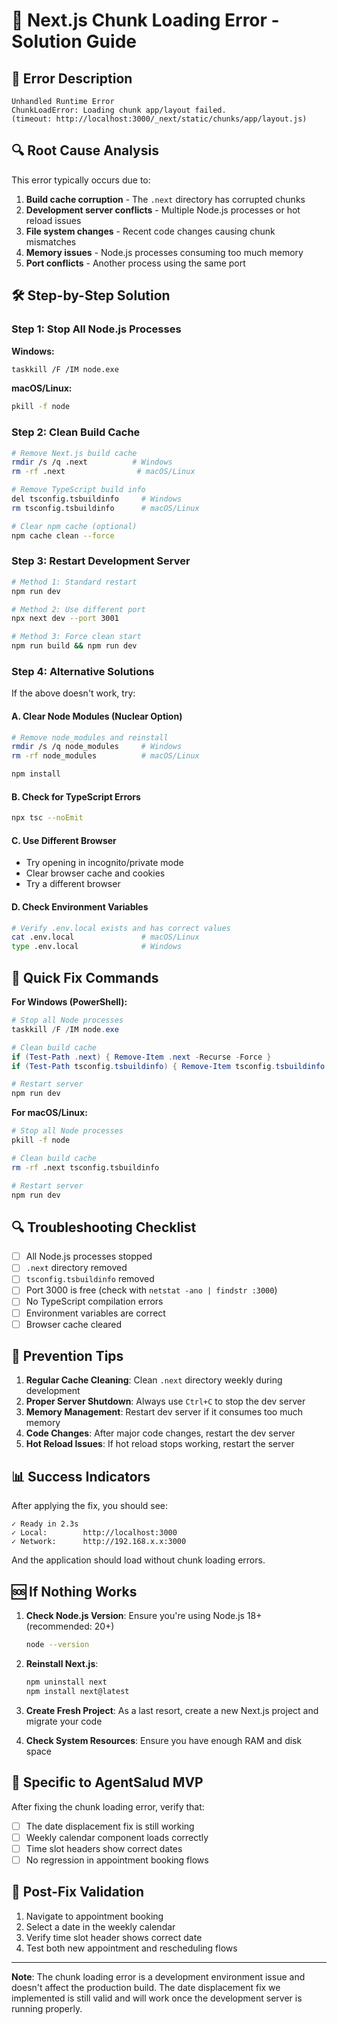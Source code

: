 # 🔧 Next.js Chunk Loading Error - Solution Guide

## 🚨 **Error Description**

```
Unhandled Runtime Error
ChunkLoadError: Loading chunk app/layout failed.
(timeout: http://localhost:3000/_next/static/chunks/app/layout.js)
```

## 🔍 **Root Cause Analysis**

This error typically occurs due to:

1. **Build cache corruption** - The `.next` directory has corrupted chunks
2. **Development server conflicts** - Multiple Node.js processes or hot reload issues
3. **File system changes** - Recent code changes causing chunk mismatches
4. **Memory issues** - Node.js processes consuming too much memory
5. **Port conflicts** - Another process using the same port

## 🛠️ **Step-by-Step Solution**

### **Step 1: Stop All Node.js Processes**

**Windows:**
```bash
taskkill /F /IM node.exe
```

**macOS/Linux:**
```bash
pkill -f node
```

### **Step 2: Clean Build Cache**

```bash
# Remove Next.js build cache
rmdir /s /q .next          # Windows
rm -rf .next                # macOS/Linux

# Remove TypeScript build info
del tsconfig.tsbuildinfo     # Windows
rm tsconfig.tsbuildinfo      # macOS/Linux

# Clear npm cache (optional)
npm cache clean --force
```

### **Step 3: Restart Development Server**

```bash
# Method 1: Standard restart
npm run dev

# Method 2: Use different port
npx next dev --port 3001

# Method 3: Force clean start
npm run build && npm run dev
```

### **Step 4: Alternative Solutions**

If the above doesn't work, try:

#### **A. Clear Node Modules (Nuclear Option)**
```bash
# Remove node_modules and reinstall
rmdir /s /q node_modules     # Windows
rm -rf node_modules          # macOS/Linux

npm install
```

#### **B. Check for TypeScript Errors**
```bash
npx tsc --noEmit
```

#### **C. Use Different Browser**
- Try opening in incognito/private mode
- Clear browser cache and cookies
- Try a different browser

#### **D. Check Environment Variables**
```bash
# Verify .env.local exists and has correct values
cat .env.local               # macOS/Linux
type .env.local              # Windows
```

## 🎯 **Quick Fix Commands**

**For Windows (PowerShell):**
```powershell
# Stop all Node processes
taskkill /F /IM node.exe

# Clean build cache
if (Test-Path .next) { Remove-Item .next -Recurse -Force }
if (Test-Path tsconfig.tsbuildinfo) { Remove-Item tsconfig.tsbuildinfo }

# Restart server
npm run dev
```

**For macOS/Linux:**
```bash
# Stop all Node processes
pkill -f node

# Clean build cache
rm -rf .next tsconfig.tsbuildinfo

# Restart server
npm run dev
```

## 🔍 **Troubleshooting Checklist**

- [ ] All Node.js processes stopped
- [ ] `.next` directory removed
- [ ] `tsconfig.tsbuildinfo` removed
- [ ] Port 3000 is free (check with `netstat -ano | findstr :3000`)
- [ ] No TypeScript compilation errors
- [ ] Environment variables are correct
- [ ] Browser cache cleared

## 🚀 **Prevention Tips**

1. **Regular Cache Cleaning**: Clean `.next` directory weekly during development
2. **Proper Server Shutdown**: Always use `Ctrl+C` to stop the dev server
3. **Memory Management**: Restart dev server if it consumes too much memory
4. **Code Changes**: After major code changes, restart the dev server
5. **Hot Reload Issues**: If hot reload stops working, restart the server

## 📊 **Success Indicators**

After applying the fix, you should see:

```
✓ Ready in 2.3s
✓ Local:        http://localhost:3000
✓ Network:      http://192.168.x.x:3000
```

And the application should load without chunk loading errors.

## 🆘 **If Nothing Works**

1. **Check Node.js Version**: Ensure you're using Node.js 18+ (recommended: 20+)
   ```bash
   node --version
   ```

2. **Reinstall Next.js**: 
   ```bash
   npm uninstall next
   npm install next@latest
   ```

3. **Create Fresh Project**: As a last resort, create a new Next.js project and migrate your code

4. **Check System Resources**: Ensure you have enough RAM and disk space

## 🔧 **Specific to AgentSalud MVP**

After fixing the chunk loading error, verify that:

- [ ] The date displacement fix is still working
- [ ] Weekly calendar component loads correctly
- [ ] Time slot headers show correct dates
- [ ] No regression in appointment booking flows

## 📝 **Post-Fix Validation**

1. Navigate to appointment booking
2. Select a date in the weekly calendar
3. Verify time slot header shows correct date
4. Test both new appointment and rescheduling flows

---

**Note**: The chunk loading error is a development environment issue and doesn't affect the production build. The date displacement fix we implemented is still valid and will work once the development server is running properly.
